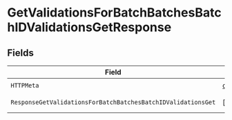 # GetValidationsForBatchBatchesBatchIDValidationsGetResponse


## Fields

| Field                                                                                    | Type                                                                                     | Required                                                                                 | Description                                                                              |
| ---------------------------------------------------------------------------------------- | ---------------------------------------------------------------------------------------- | ---------------------------------------------------------------------------------------- | ---------------------------------------------------------------------------------------- |
| `HTTPMeta`                                                                               | [components.HTTPMetadata](../../models/components/httpmetadata.md)                       | :heavy_check_mark:                                                                       | N/A                                                                                      |
| `ResponseGetValidationsForBatchBatchesBatchIDValidationsGet`                             | [][components.TestCaseValidationRead](../../models/components/testcasevalidationread.md) | :heavy_minus_sign:                                                                       | Successful Response                                                                      |
